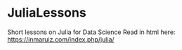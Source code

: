 # JuliaLessons
Short lessons on Julia for Data Science 
Read in html here: https://inmaruiz.com/index.php/julia/
